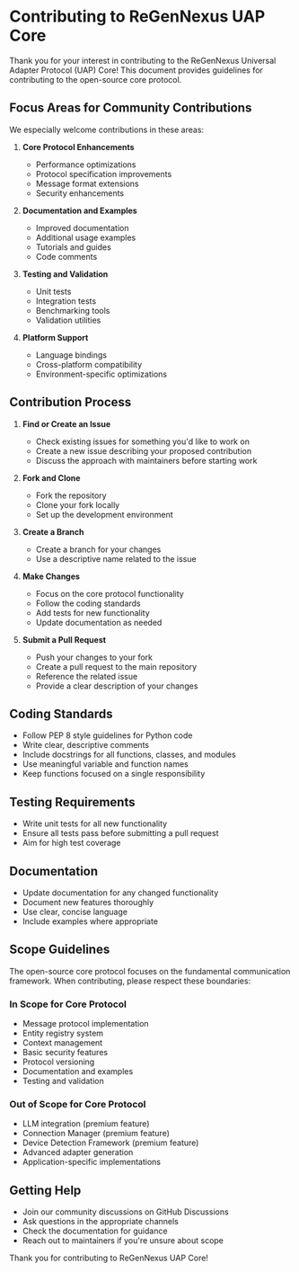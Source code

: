 # Contributing to ReGenNexus UAP Core

Thank you for your interest in contributing to the ReGenNexus Universal Adapter Protocol (UAP) Core! This document provides guidelines for contributing to the open-source core protocol.

## Focus Areas for Community Contributions

We especially welcome contributions in these areas:

1. **Core Protocol Enhancements**
   - Performance optimizations
   - Protocol specification improvements
   - Message format extensions
   - Security enhancements

2. **Documentation and Examples**
   - Improved documentation
   - Additional usage examples
   - Tutorials and guides
   - Code comments

3. **Testing and Validation**
   - Unit tests
   - Integration tests
   - Benchmarking tools
   - Validation utilities

4. **Platform Support**
   - Language bindings
   - Cross-platform compatibility
   - Environment-specific optimizations

## Contribution Process

1. **Find or Create an Issue**
   - Check existing issues for something you'd like to work on
   - Create a new issue describing your proposed contribution
   - Discuss the approach with maintainers before starting work

2. **Fork and Clone**
   - Fork the repository
   - Clone your fork locally
   - Set up the development environment

3. **Create a Branch**
   - Create a branch for your changes
   - Use a descriptive name related to the issue

4. **Make Changes**
   - Focus on the core protocol functionality
   - Follow the coding standards
   - Add tests for new functionality
   - Update documentation as needed

5. **Submit a Pull Request**
   - Push your changes to your fork
   - Create a pull request to the main repository
   - Reference the related issue
   - Provide a clear description of your changes

## Coding Standards

- Follow PEP 8 style guidelines for Python code
- Write clear, descriptive comments
- Include docstrings for all functions, classes, and modules
- Use meaningful variable and function names
- Keep functions focused on a single responsibility

## Testing Requirements

- Write unit tests for all new functionality
- Ensure all tests pass before submitting a pull request
- Aim for high test coverage

## Documentation

- Update documentation for any changed functionality
- Document new features thoroughly
- Use clear, concise language
- Include examples where appropriate

## Scope Guidelines

The open-source core protocol focuses on the fundamental communication framework. When contributing, please respect these boundaries:

### In Scope for Core Protocol
- Message protocol implementation
- Entity registry system
- Context management
- Basic security features
- Protocol versioning
- Documentation and examples
- Testing and validation

### Out of Scope for Core Protocol
- LLM integration (premium feature)
- Connection Manager (premium feature)
- Device Detection Framework (premium feature)
- Advanced adapter generation
- Application-specific implementations

## Getting Help

- Join our community discussions on GitHub Discussions
- Ask questions in the appropriate channels
- Check the documentation for guidance
- Reach out to maintainers if you're unsure about scope

Thank you for contributing to ReGenNexus UAP Core!
